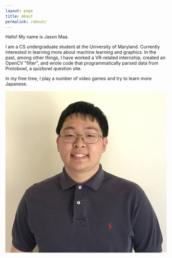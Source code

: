 ```yaml
---
layout: page
title: About
permalink: /about/
---
```


Hello! My name is Jason Maa.

I am a CS undergraduate student at the University of Maryland.
Currently interested in learning more about machine learning and graphics.
In the past, among other things, I have worked a VR-related internship, created an OpenCV "filter",
and wrote code that programmatically parsed data from Protobowl, a quizbowl question site.

In my free time, I play a number of video games and try to learn more Japanese.

![My picture](/personal/me.jpg)